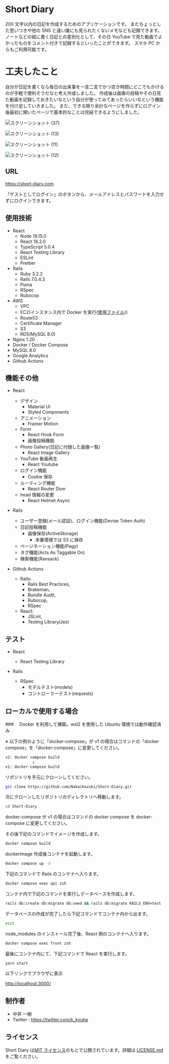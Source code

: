 # Short Diary

200 文字以内の日記を作成するためのアプリケーションです。
またちょっとした思いつきや他の SNS と違い誰にも見られたくないメモなども記録できます。
ノートなどの紙に書く日記との差別化として、その日 YouTube で見た動画でよかったものをコメント付きで記録するといったことができます。
スマホ PC からもご利用可能です。

# 工夫したこと

自分が日記を書くなら毎日の出来事を一言二言でかつ空き時間にどこでもかけるのが手軽で便利そうだなと考え作成しました。
作成後は画像の投稿やその日見た動画を記録しておきたいなという自分が使ってみてあったらいいなという機能を付け足していきました。
また、できる限り余計なページを作らずにログイン後最初に開いたページで基本的なことは完結できるようにしました。

![スクリーンショット (37)](https://user-images.githubusercontent.com/62586169/215309122-bbc88df6-0d25-40cb-81ef-e791f0bdfc4b.png)

![スクリーンショット (13)](https://user-images.githubusercontent.com/62586169/175801483-c92a036e-7f62-4ae4-948a-10d16c596156.png)

![スクリーンショット (11)](https://user-images.githubusercontent.com/62586169/175801478-e6f0fc35-45e3-4345-a420-755552a03af9.png)

![スクリーンショット (12)](https://user-images.githubusercontent.com/62586169/175801481-c7d2089c-7813-4023-bd34-40d88a52f4e7.png)

## URL

<https://short-diary.com>

「ゲストとしてログイン」のボタンから、メールアドレスとパスワードを入力せずにログインできます。

## 使用技術

- React
  - Node 18.15.0
  - React 18.2.0
  - TypeScript 5.0.4
  - React Testing Library
  - ESLint
  - Prettier
- Rails
  - Ruby 3.2.2
  - Rails 7.0.4.3
  - Puma
  - RSpec
  - Rubocop
- AWS
  - VPC
  - EC2(インスタンス内で Docker を実行([使用ファイル](https://github.com/NakaiKazuki/Short-Diary/blob/main/docker-compose-prod.yml)))
  - Route53
  - Certificate Manager
  - S3
  - RDS(MySQL 8.0)
- Nginx 1.20
- Docker / Docker Compose
- MySQL 8.0
- Google Analytics
- Github Actions

## 機能その他

- React

  - デザイン
    - Material UI
    - Styled Components
  - アニメーション
    - Framer Motion
  - Form
    - React Hook Form
    - 画像投稿機能
  - Photo Gallery(日記に付随した画像一覧)
    - React Image Gallery
  - YouTube 動画再生
    - React Youtube
  - ログイン機能
    - Cookie 保存
  - ルーティング機能
    - React Router Dom
  - head 情報の変更
    - React Helmet Async

- Rails

  - ユーザー登録(メール認証)、ログイン機能(Devise Token Auth)
  - 日記投稿機能
    - 画像保存(ActiveStorage)
      - 本番環境では S3 に保存
  - ページネーション機能(Pagy)
  - タグ機能(Acts As Taggable On)
  - 検索機能(Ransack)

- Github Actions
  - Rails:
    - Rails Best Practices,
    - Brakeman,
    - Bundle Audit,
    - Rubocop,
    - RSpec
  - React:
    - JSLint,
    - Testing Library/Jest

## テスト

- React

  - React Testing Library

- Rails

  - RSpec
    - モデルテスト(models)
    - コントローラーテスト(requests)

## ローカルで使用する場合

###　 Docker を利用して構築。wsl2 を使用した Ubuntu 環境では動作確認済み

※ 以下の例のように「docker-compose」が v1 の場合はコマンドの「docker compose」を「docker-compose」に変更してください。

```zsh
v2: docker compose build
            ↓
v1: docker-compose build
```

リポジトリを手元にクローンしてください。

```zsh
git clone https://github.com/NakaiKazuki/Short-Diary.git
```

次にクローンしたリポジトリのディレクトリへ移動します。

```zsh
cd Short-Diary
```

docker-compose が v1 の場合はコマンドの docker compose を docker-compose に変更してください。

その後下記のコマンドでイメージを作成します。

```zsh
docker compose build
```

dockerimage 作成後コンテナを起動します。

```zsh
docker compose up -d
```

下記のコマンドで Rails のコンテナへ入ります。

```zsh
docker compose exec api zsh
```

コンテナ内で下記のコマンドを実行しデータベースを作成します。

```zsh
rails db:create db:migrate db:seed && rails db:migrate RAILS_ENV=test
```

データベースの作成が完了したら下記コマンドでコンテナ内から出ます。

```zsh
exit
```

node_modules のインストール完了後、React 側のコンテナへ入ります。

```zsh
docker compose exec front zsh
```

最後にコンテナ内にて、下記コマンドで React を実行します。

```zsh
yarn start
```

以下リンクでブラウザに表示

<http://localhost:3000/>

## 制作者

- 中井 一樹
- Twitter : <https://twitter.com/k_kyube>

## ライセンス

Short Diary は[MIT ライセンス](https://en.wikipedia.org/wiki/MIT_License)のもとで公開されています。詳細は [LICENSE.md](https://github.com/NakaiKazuki/Short-Diary/blob/master/LICENSE.md) をご覧ください。

